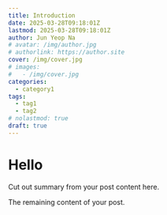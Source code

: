 ```yaml
---
title: Introduction
date: 2025-03-28T09:18:01Z
lastmod: 2025-03-28T09:18:01Z
author: Jun Yeop Na 
# avatar: /img/author.jpg
# authorlink: https://author.site
cover: /img/cover.jpg
# images:
#   - /img/cover.jpg
categories:
  - category1
tags:
  - tag1
  - tag2
# nolastmod: true
draft: true
---
```


# Hello 
Cut out summary from your post content here.

<!--more-->

The remaining content of your post.
